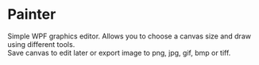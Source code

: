 # Painter
Simple WPF graphics editor. Allows you to choose a canvas size and draw using different tools.  
Save canvas to edit later or export image to png, jpg, gif, bmp or tiff.
